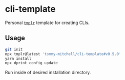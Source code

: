 # cli-template

Personal [`tmplr`](https://github.com/loreanvictor/tmplr) template for creating CLIs.

## Usage

```sh
git init
npx tmplr@latest 'tommy-mitchell/cli-template#v0.5.0'
yarn install
npx dprint config update
```

Run inside of desired installation directory.
